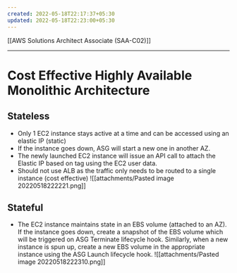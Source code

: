 ```yaml
---
created: 2022-05-18T22:17:37+05:30
updated: 2022-05-18T22:23:00+05:30
---
```

[[AWS Solutions Architect Associate (SAA-C02)]]

---
# Cost Effective Highly Available Monolithic Architecture

## Stateless
- Only 1 EC2 instance stays active at a time and can be accessed using an elastic IP (static)
- If the instance goes down, ASG will start a new one in another AZ. 
- The newly launched EC2 instance will issue an API call to attach the Elastic IP based on tag using the EC2 user data. 
- Should not use ALB as the traffic only needs to be routed to a single instance (cost effective)
![[attachments/Pasted image 20220518222221.png]]

## Stateful
- The EC2 instance maintains state in an EBS volume (attached to an AZ). If the instance goes down, create a snapshot of the EBS volume which will be triggered on ASG Terminate lifecycle hook. Similarly, when a new instance is spun up, create a new EBS volume in the appropriate instance using the ASG Launch lifecycle hook.
![[attachments/Pasted image 20220518222310.png]]